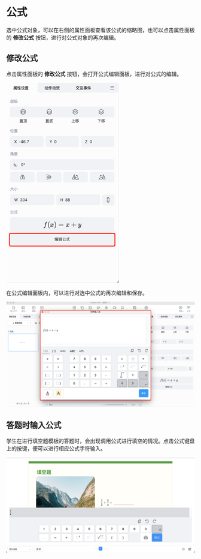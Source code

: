 # 公式

选中公式对象，可以在右侧的属性面板查看该公式的缩略图，也可以点击属性面板的 **修改公式** 按钮，进行对公式对象的再次编辑。

## 修改公式

点击属性面板的 **修改公式** 按钮，会打开公式编辑面板，进行对公式的编辑。

![修改公式](img/editformula.png)

在公式编辑面板内，可以进行对选中公式的再次编辑和保存。

![公式窗口](img/formulawindow.png)

## 答题时输入公式

学生在进行填空题模板的答题时，会出现调用公式进行填空的情况。点击公式键盘上的按键，便可以进行相应公式字符输入。

![公司键盘](img/formulakeyboard.png)
